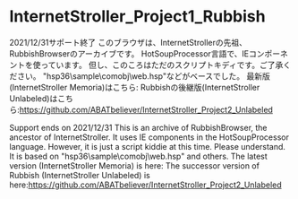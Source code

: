 # InternetStroller_Project1_Rubbish
2021/12/31サポート終了
このブラウザは、InternetStrollerの先祖、RubbishBrowserのアーカイブです。
HotSoupProcessor言語で、IEコンポーネントを使っています。
但し、このころはただのスクリプトキディです。ご了承ください。
"hsp36\sample\comobj\web.hsp"などがベースでした。
最新版(InternetStroller Memoria)はこちら:
Rubbishの後継版(InternetStroller Unlabeled)はこちら:https://github.com/ABATbeliever/InternetStroller_Project2_Unlabeled

Support ends on 2021/12/31
This is an archive of RubbishBrowser, the ancestor of InternetStroller.
It uses IE components in the HotSoupProcessor language.
However, it is just a script kiddie at this time. Please understand.
It is based on "hsp36\sample\comobj\web.hsp" and others.
The latest version (InternetStroller Memoria) is here:
The successor version of Rubbish (InternetStroller Unlabeled) is here:https://github.com/ABATbeliever/InternetStroller_Project2_Unlabeled
